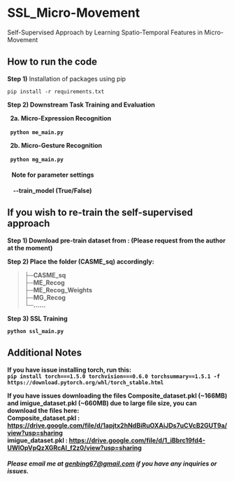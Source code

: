 # SSL_Micro-Movement

Self-Supervised Approach by Learning Spatio-Temporal Features in Micro-Movement

## How to run the code

<b>Step 1)</b> Installation of packages using pip

``` pip install -r requirements.txt ```

<b>Step 2) Downstream Task Training and Evaluation

&nbsp; <b>2a.</b> Micro-Expression Recognition

&nbsp; ``` python me_main.py ```

&nbsp; <b>2b.</b> Micro-Gesture Recognition

&nbsp; ``` python mg_main.py ```

#### &nbsp;&nbsp; Note for parameter settings <br>
&nbsp;&nbsp;&nbsp; --train_model (True/False)

## If you wish to re-train the self-supervised approach
<b>Step 1)</b> Download pre-train dataset from : (Please request from the author at the moment)
  
<!--
https://drive.google.com/file/d/13MKvf6q3Yq1dq7OnyYBZOAaM5R1sKznk/view?usp=sharing
-->
  
<b>Step 2)</b> Place the folder (CASME_sq) accordingly:
  
>├─CASME_sq <br>
>├─ME_Recog <br>
>├─ME_Recog_Weights <br>
>├─MG_Recog <br>
>└─......
  
<b>Step 3)</b> SSL Training

``` python ssl_main.py ```

## Additional Notes

If you have issue installing torch, run this: <br>
``` pip install torch===1.5.0 torchvision===0.6.0 torchsummary==1.5.1 -f https://download.pytorch.org/whl/torch_stable.html ```

If you have issues downloading the files Composite_dataset.pkl (~166MB) and imigue_dataset.pkl (~660MB) due to large file size, you can download the files here: <br>
Composite_dataset.pkl : https://drive.google.com/file/d/1apjtx2hNdBiRuOXAiJDs7uCVcB2GUT9a/view?usp=sharing <br>
imigue_dataset.pkl : https://drive.google.com/file/d/1_iBbrc19fd4-UWlOpVpQzXGRcAI_f2z0/view?usp=sharing
  
##### Please email me at genbing67@gmail.com if you have any inquiries or issues.
